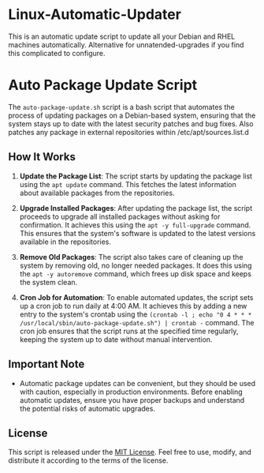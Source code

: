 # Linux-Automatic-Updater
This is an automatic update script to update all your Debian and RHEL machines automatically. Alternative for unnatended-upgrades if you find this complicated to configure.

# Auto Package Update Script

The `auto-package-update.sh` script is a bash script that automates the process of updating packages on a Debian-based system, ensuring that the system stays up to date with the latest security patches and bug fixes. Also patches any package in external repositories within /etc/apt/sources.list.d

## How It Works

1. **Update the Package List**: The script starts by updating the package list using the `apt update` command. This fetches the latest information about available packages from the repositories.

2. **Upgrade Installed Packages**: After updating the package list, the script proceeds to upgrade all installed packages without asking for confirmation. It achieves this using the `apt -y full-upgrade` command. This ensures that the system's software is updated to the latest versions available in the repositories.

3. **Remove Old Packages**: The script also takes care of cleaning up the system by removing old, no longer needed packages. It does this using the `apt -y autoremove` command, which frees up disk space and keeps the system clean.

4. **Cron Job for Automation**: To enable automated updates, the script sets up a cron job to run daily at 4:00 AM. It achieves this by adding a new entry to the system's crontab using the `(crontab -l ; echo "0 4 * * * /usr/local/sbin/auto-package-update.sh") | crontab -` command. The cron job ensures that the script runs at the specified time regularly, keeping the system up to date without manual intervention.

## Important Note

- Automatic package updates can be convenient, but they should be used with caution, especially in production environments. Before enabling automatic updates, ensure you have proper backups and understand the potential risks of automatic upgrades.

## License

This script is released under the [MIT License](LICENSE). Feel free to use, modify, and distribute it according to the terms of the license.
